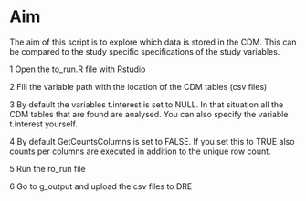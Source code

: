 # Aim
The aim of this script is to explore which data is stored in the CDM. This can be compared to the study specific specifications of the study variables.

1 Open the to_run.R file with Rstudio

2 Fill the variable path with the location of the CDM tables (csv files)

3 By default the variables t.interest is set to NULL. In that situation all the CDM tables that are found are analysed. You can also specify the variable t.interest    yourself.

4 By default GetCountsColumns is set to FALSE. If you set this to TRUE also counts per columns are executed in addition to the unique row count.

5 Run the ro_run file

6 Go to g_output and upload the csv files to DRE
